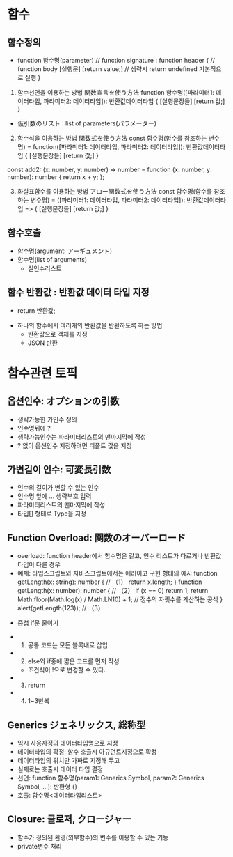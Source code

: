 # 함수

## 함수정의
- function 함수명(parameter) // function signature : function header
  { // function body
    [실행문]
    [return value;] // 생략시 return undefined 기본적으로 실행
  }

1. 함수선언을 이용하는 방법 関数宣言を使う方法
  function 함수명([파라미터1: 데이터타입, 파라미터2: 데이터타입]): 반환값데이터타입 {
    [실행문장들]
    [return 값;]
  }
- 仮引数のリスト : list of parameters(パラメーター)
  
2. 함수식을 이용하는 방법 関数式を使う方法
  const 함수명(함수를 참조하는 변수명) = function([파라미터1: 데이터타입, 파라미터2: 데이터타입]): 반환값데이터타입 {
    [실행문장들]
    [return 값;]
  }

  const add2: (x: number, y: number) => number = function (x: number, y: number): number {
    return x + y;
  };

3. 화살표함수를 이용하는 방법 アロー関数式を使う方法
  const 함수명(함수를 참조하는 변수명) = ([파라미터1: 데이터타입, 파라미터2: 데이터타입]): 반환값데이터타입 => {
    [실행문장들]
    [return 값;]
  }

## 함수호출
- 함수명(argument: アーギュメント)
- 함수명(list of arguments)
  - 실인수리스트

## 함수 반환값 : 반환값 데이터 타입 지정
- return 반환값;
* 하나의 함수에서 여러개의 반환값을 반환하도록 하는 방법
  - 반환값으로 객체를 지정
  - JSON 반환

# 함수관련 토픽
## 옵션인수: オプションの引数
- 생략가능한 가인수 정의
- 인수명뒤에 ?
- 생략가능인수는 파라미터리스트의 맨마지막에 작성
- ? 없이 옵션인수 지정하려면 디폴트 값을 지정


## 가변길이 인수: 可変長引数
- 인수의 길이가 변할 수 있는 인수
- 인수명 앞에 ... 생략부호 입력
- 파라미터리스트의 맨마지막에 작성
- 타입[] 형태로 Type을 지정

## Function Overload: 関数のオーバーロード

- overload: function header에서 함수명은 같고, 인수 리스트가 다르거나 반환값 타입이 다른 경우
- 예제: 타입스크립트와 자바스크립트에서는 에러이고 구현 형태의 예시
  function getLength(x: string): number {  // （1）
  return x.length;
  }
  function getLength(x: number): number {  // （2）
    if (x == 0) return 1;
    return Math.floor(Math.log(x) / Math.LN10) + 1; // 정수의 자릿수를 계산하는 공식
  }
  alert(getLength(123));   // （3）


* 중첩 if문 줄이기
- 1. 공통 코드는 모든 블록내로 삽입
- 2. else와 if중에 짧은 코드를 먼저 작성
  - 조건식이 !으로 변경할 수 있다.
- 3. return
- 4. 1~3반복

## Generics ジェネリックス, 総称型

- 임시 사용자정의 데이터타입명으로 지정
- 데이터타입의 확정: 함수 호출시 아규먼트지정으로 확정
- 데이터타입의 위치만 가짜로 지정해 두고
- 실제로는 호출시 데이터 타입 결정
- 선언: function 함수명<list of Generics>(param1: Generics Symbol, param2: Generics Symbol, ...): 반환형 {}
- 호출: 함수명<데이터타입리스트>


## Closure: 클로저, クロージャー
- 함수가 정의된 환경(외부함수)의 변수를 이용할 수 있는 기능
- private변수 처리